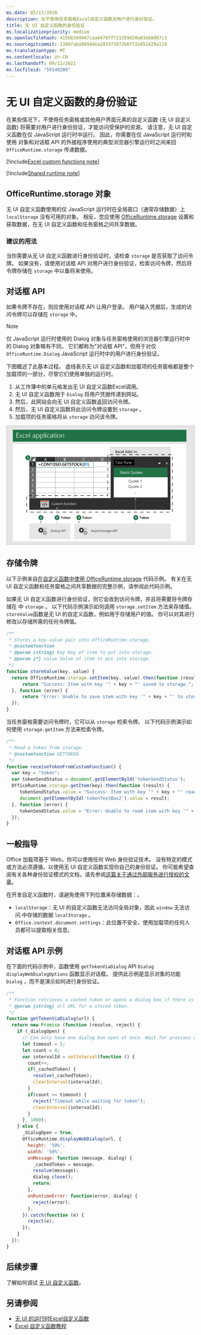 ```yaml
---
ms.date: 05/17/2020
description: 在不使用任务窗格Excel自定义函数对用户进行身份验证。
title: 无 UI 自定义函数的身份验证
ms.localizationpriority: medium
ms.openlocfilehash: 415663d4947caa6476fff21359d20a03eb8d67c3
ms.sourcegitcommit: 1306faba8694dea203373972b6ff2e852429a119
ms.translationtype: MT
ms.contentlocale: zh-CN
ms.lasthandoff: 09/12/2021
ms.locfileid: "59149286"
---
```

# <a name="authentication-for-ui-less-custom-functions"></a>无 UI 自定义函数的身份验证

在某些情况下，不使用任务窗格或其他用户界面元素的自定义函数 (无 UI 自定义函数) 将需要对用户进行身份验证，才能访问受保护的资源。 请注意，无 UI 自定义函数在仅 JavaScript 运行时中运行。 因此，你需要在仅 JavaScript 运行时和使用 对象和对话框 API 的外接程序使用的典型浏览器引擎运行时之间来回 `OfficeRuntime.storage` 传递数据。

[!include[Excel custom functions note](../includes/excel-custom-functions-note.md)]

[!include[Shared runtime note](../includes/shared-runtime-note.md)]

## <a name="officeruntimestorage-object"></a>OfficeRuntime.storage 对象

无 UI 自定义函数使用的仅 JavaScript 运行时在全局窗口（通常存储数据）上 `localStorage` 没有可用的对象。 相反，您应使用 [OfficeRuntime.storage](/javascript/api/office-runtime/officeruntime.storage) 设置和获取数据，在无 UI 自定义函数和任务窗格之间共享数据。

### <a name="suggested-usage"></a>建议的用法

当你需要从无 UI 自定义函数进行身份验证时，请检查 `storage` 是否获取了访问令牌。 如果没有，请使用对话框 API 对用户进行身份验证，检索访问令牌，然后将令牌存储在 `storage` 中以备将来使用。

## <a name="dialog-api"></a>对话框 API

如果令牌不存在，则应使用对话框 API 让用户登录。 用户输入凭据后，生成的访问令牌可以存储在 `storage` 中。

> [!NOTE]
> 仅 JavaScript 运行时使用的 Dialog 对象与任务窗格使用的浏览器引擎运行时中的 Dialog 对象略有不同。 它们都称为"对话框 API"，但用于对仅 `OfficeRuntime.Dialog` JavaScript 运行时中的用户进行身份验证。

下图概述了此基本过程。 虚线表示无 UI 自定义函数和加载项的任务窗格都是整个加载项的一部分，尽管它们使用单独的运行时。

1. 从工作簿中的单元格发出无 UI 自定义函数Excel调用。
2. 无 UI 自定义函数用于 `Dialog` 将用户凭据传递到网站。
3. 然后，此网站会向无 UI 自定义函数返回访问令牌。
4. 然后，无 UI 自定义函数将此访问令牌设置到 `storage` 。
5. 加载项的任务窗格将从 `storage` 访问该令牌。

![使用对话框 API 获取访问令牌，然后通过 OfficeRuntime.storage API 与任务窗格共享令牌的自定义函数关系图。](../images/authentication-diagram.png "身份验证图表。")

## <a name="storing-the-token"></a>存储令牌

以下示例来自[在自定义函数中使用 OfficeRuntime.storage](https://github.com/OfficeDev/PnP-OfficeAddins/tree/master/Excel-custom-functions/AsyncStorage) 代码示例。 有关在无 UI 自定义函数和任务窗格之间共享数据的完整示例，请参阅此代码示例。

如果无 UI 自定义函数进行身份验证，则它会收到访问令牌，并且将需要将令牌存储在 中 `storage` 。 以下代码示例演示如何调用 `storage.setItem` 方法来存储值。 `storeValue`函数是无 UI 的自定义函数，例如用于存储用户的值。 你可以对其进行修改以存储所需的任何令牌值。

```js
/**
 * Stores a key-value pair into OfficeRuntime.storage.
 * @customfunction
 * @param {string} key Key of item to put into storage.
 * @param {*} value Value of item to put into storage.
 */
function storeValue(key, value) {
  return OfficeRuntime.storage.setItem(key, value).then(function (result) {
      return "Success: Item with key '" + key + "' saved to storage.";
  }, function (error) {
      return "Error: Unable to save item with key '" + key + "' to storage. " + error;
  });
}
```

当任务窗格需要访问令牌时，它可以从 `storage` 检索令牌。 以下代码示例演示如何使用 `storage.getItem` 方法来检索令牌。

```js
/**
 * Read a token from storage.
 * @customfunction GETTOKEN
 */
function receiveTokenFromCustomFunction() {
  var key = "token";
  var tokenSendStatus = document.getElementById('tokenSendStatus');
  OfficeRuntime.storage.getItem(key).then(function (result) {
     tokenSendStatus.value = "Success: Item with key '" + key + "' read from storage.";
     document.getElementById('tokenTextBox2').value = result;
  }, function (error) {
     tokenSendStatus.value = "Error: Unable to read item with key '" + key + "' from storage. " + error;
  });
}
```

## <a name="general-guidance"></a>一般指导

Office 加载项基于 Web，你可以使用任何 Web 身份验证技术。 没有特定的模式或方法必须遵循，以使用无 UI 自定义函数实现你自己的身份验证。 你可能希望查阅有关各种身份验证模式的文档，请先参阅[这篇关于通过外部服务进行授权的文章](../develop/auth-external-add-ins.md)。  

在开发自定义函数时，请避免使用下列位置来存储数据：。

- `localStorage`：无 UI 的自定义函数无法访问全局对象，因此 `window` 无法访问 中存储的数据 `localStorage` 。
- `Office.context.document.settings`：此位置不安全，使用加载项的任何人员都可以提取相关信息。

## <a name="dialog-box-api-example"></a>对话框 API 示例

在下面的代码示例中，函数使用 `getTokenViaDialog` API `Dialog` `displayWebDialogOptions` 函数显示对话框。 提供此示例是显示对象的功能 `Dialog` ，而不是演示如何进行身份验证。

```JavaScript
/**
 * Function retrieves a cached token or opens a dialog box if there is no saved token. Note that this is not a sufficient example of authentication but is intended to show the capabilities of the Dialog object.
 * @param {string} url URL for a stored token.
 */
function getTokenViaDialog(url) {
  return new Promise (function (resolve, reject) {
    if (_dialogOpen) {
      // Can only have one dialog box open at once. Wait for previous dialog box's token.
      let timeout = 5;
      let count = 0;
      var intervalId = setInterval(function () {
        count++;
        if(_cachedToken) {
          resolve(_cachedToken);
          clearInterval(intervalId);
        }
        if(count >= timeout) {
          reject("Timeout while waiting for token");
          clearInterval(intervalId);
        }
      }, 1000);
    } else {
      _dialogOpen = true;
      OfficeRuntime.displayWebDialog(url, {
        height: '50%',
        width: '50%',
        onMessage: function (message, dialog) {
          _cachedToken = message;
          resolve(message);
          dialog.close();
          return;
        },
        onRuntimeError: function(error, dialog) {
          reject(error);
        },
      }).catch(function (e) {
        reject(e);
      });
    }
  });
}
```

## <a name="next-steps"></a>后续步骤
了解如何调试 [无 UI 自定义函数](custom-functions-debugging.md)。

## <a name="see-also"></a>另请参阅

* [无 UI 的运行时Excel自定义函数](custom-functions-runtime.md)
* [Excel 自定义函数教程](../tutorials/excel-tutorial-create-custom-functions.md)